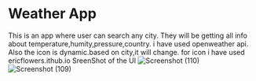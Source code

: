 # Weather App 
This is an app where user can search any city.
They will be getting all info about temperature,humity,pressure,country.
i have used openweather api.
Also the icon is dynamic.based on city,it will change.
for icon i have used ericflowers.ithub.io
SreenShot of the UI
![Screenshot (110)](https://user-images.githubusercontent.com/87458881/160276179-4f827c6d-eb91-4beb-a7df-ba21ae87e360.png)
![Screenshot (109)](https://user-images.githubusercontent.com/87458881/160276191-69a7fd9a-c9a2-47d7-b740-8d132e65c6a5.png)

